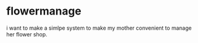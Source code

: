 # flowermanage
i want to make a simlpe system to make my mother convenient to manage her flower shop.
